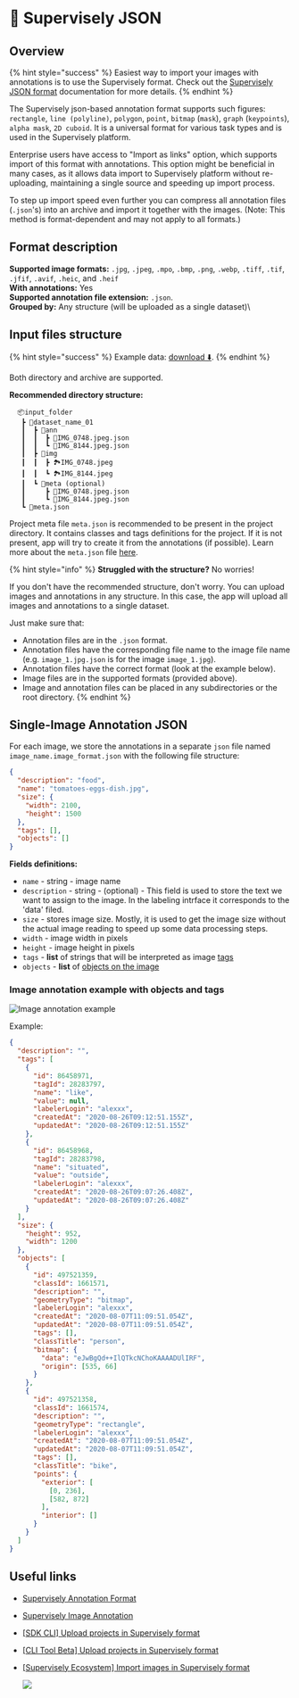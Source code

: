 # 🤖 Supervisely JSON

## Overview

{% hint style="success" %}
Easiest way to import your images with annotations is to use the Supervisely format. Check out the [Supervisely JSON format](../../../Annotation-JSON-format/00\_ann\_format\_navi.md) documentation for more details.
{% endhint %}

The Supervisely json-based annotation format supports such figures: `rectangle`, `line (polyline)`, `polygon`, `point`, `bitmap` (`mask`), `graph` (`keypoints`), `alpha mask`, `2D cuboid`. It is a universal format for various task types and is used in the Supervisely platform.

Enterprise users have access to "Import as links" option, which supports import of this format with annotations. This option might be beneficial in many cases, as it allows data import to Supervisely platform without re-uploading, maintaining a single source and speeding up import process. 

To step up import speed even further you can compress all annotation files (`.json`'s) into an archive and import it together with the images. (Note: This method is format-dependent and may not apply to all formats.)

## Format description

**Supported image formats:** `.jpg`, `.jpeg`, `.mpo`, `.bmp`, `.png`, `.webp`, `.tiff`, `.tif`, `.jfif`, `.avif`, `.heic`, and `.heif`\
**With annotations:** Yes\
**Supported annotation file extension:** `.json`.\
**Grouped by:** Any structure (will be uploaded as a single dataset)\


## Input files structure

{% hint style="success" %}
Example data: [download ⬇️](https://github.com/supervisely-ecosystem/import-images-in-sly-format/files/12537201/robots\_project.zip).
{% endhint %}

Both directory and archive are supported.

**Recommended directory structure:**

```
  📦input_folder
   ┣ 📂dataset_name_01
   ┃  ┣ 📂ann
   ┃  ┃  ┣ 📄IMG_0748.jpeg.json
   ┃  ┃  ┗ 📄IMG_8144.jpeg.json
   ┃  ┣ 📂img
   ┃  ┃  ┣ 🏞️IMG_0748.jpeg
   ┃  ┃  ┗ 🏞️IMG_8144.jpeg
   ┃  ┗ 📂meta (optional)
   ┃     ┣ 📄IMG_0748.jpeg.json
   ┃     ┗ 📄IMG_8144.jpeg.json
   ┗ 📄meta.json
```

Project meta file `meta.json` is recommended to be present in the project directory. It contains classes and tags definitions for the project. If it is not present, app will try to create it from the annotations (if possible). Learn more about the `meta.json` file [here](https://docs.supervisely.com/customization-and-integration/00\_ann\_format\_navi/02\_project\_classes\_and\_tags).

{% hint style="info" %}
**Struggled with the structure?** No worries!

If you don't have the recommended structure, don't worry. You can upload images and annotations in any structure. In this case, the app will upload all images and annotations to a single dataset.

Just make sure that:

* Annotation files are in the `.json` format.
* Annotation files have the corresponding file name to the image file name (e.g. `image_1.jpg.json` is for the image `image_1.jpg`).
* Annotation files have the correct format (look at the example below).
* Image files are in the supported formats (provided above).
* Image and annotation files can be placed in any subdirectories or the root directory.
{% endhint %}

## Single-Image Annotation JSON

For each image, we store the annotations in a separate `json` file named `image_name.image_format.json` with the following file structure:

```json
{
  "description": "food",
  "name": "tomatoes-eggs-dish.jpg",
  "size": {
    "width": 2100,
    "height": 1500
  },
  "tags": [],
  "objects": []
}
```

**Fields definitions:**

* `name` - string - image name
* `description` - string - (optional) - This field is used to store the text we want to assign to the image. In the labeling intrface it corresponds to the 'data' filed.
* `size` - stores image size. Mostly, it is used to get the image size without the actual image reading to speed up some data processing steps.
* `width` - image width in pixels
* `height` - image height in pixels
* `tags` - **list** of strings that will be interpreted as image [tags](https://docs.supervisely.com/customization-and-integration/00\_ann\_format\_navi/03\_supervisely\_format\_tags)
* `objects` - **list** of [objects on the image](https://docs.supervisely.com/customization-and-integration/00\_ann\_format\_navi/04\_supervisely\_format\_objects)

### Image annotation example with objects and tags

![Image annotation example](images/sly\_ann.png)

Example:

```json
{
  "description": "",
  "tags": [
    {
      "id": 86458971,
      "tagId": 28283797,
      "name": "like",
      "value": null,
      "labelerLogin": "alexxx",
      "createdAt": "2020-08-26T09:12:51.155Z",
      "updatedAt": "2020-08-26T09:12:51.155Z"
    },
    {
      "id": 86458968,
      "tagId": 28283798,
      "name": "situated",
      "value": "outside",
      "labelerLogin": "alexxx",
      "createdAt": "2020-08-26T09:07:26.408Z",
      "updatedAt": "2020-08-26T09:07:26.408Z"
    }
  ],
  "size": {
    "height": 952,
    "width": 1200
  },
  "objects": [
    {
      "id": 497521359,
      "classId": 1661571,
      "description": "",
      "geometryType": "bitmap",
      "labelerLogin": "alexxx",
      "createdAt": "2020-08-07T11:09:51.054Z",
      "updatedAt": "2020-08-07T11:09:51.054Z",
      "tags": [],
      "classTitle": "person",
      "bitmap": {
        "data": "eJwBgQd++IlQTkcNChoKAAAADUlIRF",
        "origin": [535, 66]
      }
    },
    {
      "id": 497521358,
      "classId": 1661574,
      "description": "",
      "geometryType": "rectangle",
      "labelerLogin": "alexxx",
      "createdAt": "2020-08-07T11:09:51.054Z",
      "updatedAt": "2020-08-07T11:09:51.054Z",
      "tags": [],
      "classTitle": "bike",
      "points": {
        "exterior": [
          [0, 236],
          [582, 872]
        ],
        "interior": []
      }
    }
  ]
}
```

## Useful links

* [Supervisely Annotation Format](https://developer.supervisely.com/getting-started/supervisely-annotation-format)
* [Supervisely Image Annotation](https://developer.supervisely.com/getting-started/supervisely-annotation-format/images)
* [\[SDK CLI\] Upload projects in Supervisely format](https://developer.supervisely.com/getting-started/command-line-interface/sdk-cli#upload-a-project)
* [\[CLI Tool Beta\] Upload projects in Supervisely format](https://developer.supervisely.com/getting-started/command-line-interface/cli-tool/workflow-automation#upload-projects-in-supervisely-format)
*   [\[Supervisely Ecosystem\] Import images in Supervisely format](https://ecosystem.supervisely.com/apps/import-images-in-sly-format)

    ![](https://i.imgur.com/Y6RcQPT.png)
